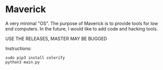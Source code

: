 # Maverick
A very minimal "OS".
The purpose of Maverick is to provide tools for low end computers. In the future, I would like to add code and hacking tools.

USE THE RELEASES, MASTER MAY BE BUGGED

Instructions:
```
sudo pip3 install colorify
python3 main.py
```